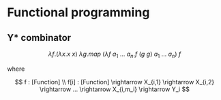 # Functional programming

## Y\* combinator

$$
\lambda f. (\lambda x. x~x)~\lambda g. map~(\lambda f~a_1~\dots~a_n. f~(g~g)~a_1~\dots~a_n)~f
$$

where

$$
f : [Function] \\
f[i] : [Function] \rightarrow X_{i,1} \rightarrow X_{i,2} \rightarrow ... \rightarrow X_{i,m_i} \rightarrow Y_i
$$
